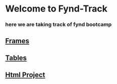 # Welcome to Fynd-Track
### here we are taking track of fynd bootcamp

## [Frames](./A2:frames/README.md)
## [Tables](./A3:tables/README.md)
## [Html Project](./A4:Project/README.md)